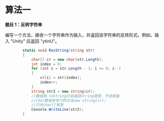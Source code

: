 # 算法一

**题目 1：反转字符串**

编写一个方法，接收一个字符串作为输入，并返回该字符串的反转形式。例如，输入 "Unity" 应返回 "ytinU"。
```c#
        static void ResString(string str)
        {
            char[] cr = new char[str.Length];
            int index = 0;
            for (int i = str.Length - 1; i >= 0; i--)
            {
                cr[i] = str[index];
                index++;
            }
            string str2 = new string(cr);
            //数组用.toString只会返回string类型，不会赋值
            //char数组有专门的方法new string(cr);
            //只对char[]有效
            Console.WriteLine(str2);
        }
```